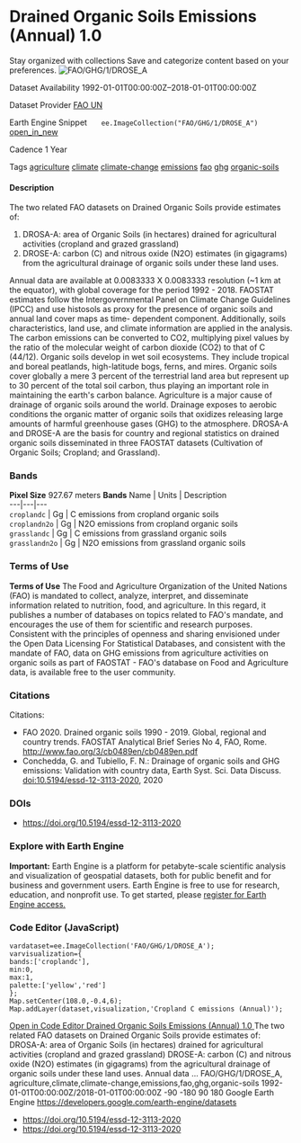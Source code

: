  
#  Drained Organic Soils Emissions (Annual) 1.0 
Stay organized with collections  Save and categorize content based on your preferences. 
![FAO/GHG/1/DROSE_A](https://developers.google.com/earth-engine/datasets/images/FAO/FAO_GHG_1_DROSE_A_sample.png) 

Dataset Availability
    1992-01-01T00:00:00Z–2018-01-01T00:00:00Z 

Dataset Provider
     [ FAO UN ](http://fao.org/economic/ess/environment/data/organic-soils/la/) 

Earth Engine Snippet
     `    ee.ImageCollection("FAO/GHG/1/DROSE_A")   ` [ open_in_new ](https://code.earthengine.google.com/?scriptPath=Examples:Datasets/FAO/FAO_GHG_1_DROSE_A) 

Cadence
    1 Year 

Tags
     [agriculture](https://developers.google.com/earth-engine/datasets/tags/agriculture) [climate](https://developers.google.com/earth-engine/datasets/tags/climate) [climate-change](https://developers.google.com/earth-engine/datasets/tags/climate-change) [emissions](https://developers.google.com/earth-engine/datasets/tags/emissions) [fao](https://developers.google.com/earth-engine/datasets/tags/fao) [ghg](https://developers.google.com/earth-engine/datasets/tags/ghg) [organic-soils](https://developers.google.com/earth-engine/datasets/tags/organic-soils)
#### Description
The two related FAO datasets on Drained Organic Soils provide estimates of:
  1. DROSA-A: area of Organic Soils (in hectares) drained for agricultural activities (cropland and grazed grassland)
  2. DROSE-A: carbon (C) and nitrous oxide (N2O) estimates (in gigagrams) from the agricultural drainage of organic soils under these land uses.


Annual data are available at 0.0083333 X 0.0083333 resolution (~1 km at the equator), with global coverage for the period 1992 - 2018.
FAOSTAT estimates follow the Intergovernmental Panel on Climate Change Guidelines (IPCC) and use histosols as proxy for the presence of organic soils and annual land cover maps as time- dependent component. Additionally, soils characteristics, land use, and climate information are applied in the analysis. The carbon emissions can be converted to CO2, multiplying pixel values by the ratio of the molecular weight of carbon dioxide (CO2) to that of C (44/12).
Organic soils develop in wet soil ecosystems. They include tropical and boreal peatlands, high-latitude bogs, ferns, and mires. Organic soils cover globally a mere 3 percent of the terrestrial land area but represent up to 30 percent of the total soil carbon, thus playing an important role in maintaining the earth's carbon balance. Agriculture is a major cause of drainage of organic soils around the world. Drainage exposes to aerobic conditions the organic matter of organic soils that oxidizes releasing large amounts of harmful greenhouse gases (GHG) to the atmosphere.
DROSA-A and DROSE-A are the basis for country and regional statistics on drained organic soils disseminated in three FAOSTAT datasets (Cultivation of Organic Soils; Cropland; and Grassland).
### Bands
**Pixel Size** 927.67 meters 
**Bands**
Name | Units | Description  
---|---|---  
`croplandc` | Gg | C emissions from cropland organic soils  
`croplandn2o` | Gg | N2O emissions from cropland organic soils  
`grasslandc` | Gg | C emissions from grassland organic soils  
`grasslandn2o` | Gg | N2O emissions from grassland organic soils  
### Terms of Use
**Terms of Use**
The Food and Agriculture Organization of the United Nations (FAO) is mandated to collect, analyze, interpret, and disseminate information related to nutrition, food, and agriculture. In this regard, it publishes a number of databases on topics related to FAO's mandate, and encourages the use of them for scientific and research purposes. Consistent with the principles of openness and sharing envisioned under the Open Data Licensing For Statistical Databases, and consistent with the mandate of FAO, data on GHG emissions from agriculture activities on organic soils as part of FAOSTAT - FAO's database on Food and Agriculture data, is available free to the user community.
### Citations
Citations:
  * FAO 2020. Drained organic soils 1990 - 2019. Global, regional and country trends. FAOSTAT Analytical Brief Series No 4, FAO, Rome. <http://www.fao.org/3/cb0489en/cb0489en.pdf>
  * Conchedda, G. and Tubiello, F. N.: Drainage of organic soils and GHG emissions: Validation with country data, Earth Syst. Sci. Data Discuss. [doi:10.5194/essd-12-3113-2020](https://doi.org/10.5194/essd-12-3113-2020), 2020


### DOIs
  * [ https://doi.org/10.5194/essd-12-3113-2020 ](https://doi.org/10.5194/essd-12-3113-2020)


### Explore with Earth Engine
**Important:** Earth Engine is a platform for petabyte-scale scientific analysis and visualization of geospatial datasets, both for public benefit and for business and government users. Earth Engine is free to use for research, education, and nonprofit use. To get started, please [register for Earth Engine access.](https://console.cloud.google.com/earth-engine)
### Code Editor (JavaScript)
```
vardataset=ee.ImageCollection('FAO/GHG/1/DROSE_A');
varvisualization={
bands:['croplandc'],
min:0,
max:1,
palette:['yellow','red']
};
Map.setCenter(108.0,-0.4,6);
Map.addLayer(dataset,visualization,'Cropland C emissions (Annual)');
```
[ Open in Code Editor ](https://code.earthengine.google.com/?scriptPath=Examples:Datasets/FAO/FAO_GHG_1_DROSE_A)
[ Drained Organic Soils Emissions (Annual) 1.0 ](https://developers.google.com/earth-engine/datasets/catalog/FAO_GHG_1_DROSE_A)
The two related FAO datasets on Drained Organic Soils provide estimates of: DROSA-A: area of Organic Soils (in hectares) drained for agricultural activities (cropland and grazed grassland) DROSE-A: carbon (C) and nitrous oxide (N2O) estimates (in gigagrams) from the agricultural drainage of organic soils under these land uses. Annual data …
FAO/GHG/1/DROSE_A, agriculture,climate,climate-change,emissions,fao,ghg,organic-soils 
1992-01-01T00:00:00Z/2018-01-01T00:00:00Z
-90 -180 90 180 
Google Earth Engine
https://developers.google.com/earth-engine/datasets
  * [ https://doi.org/10.5194/essd-12-3113-2020 ](https://doi.org/http://fao.org/economic/ess/environment/data/organic-soils/la/)
  * [ https://doi.org/10.5194/essd-12-3113-2020 ](https://doi.org/https://developers.google.com/earth-engine/datasets/catalog/FAO_GHG_1_DROSE_A)


